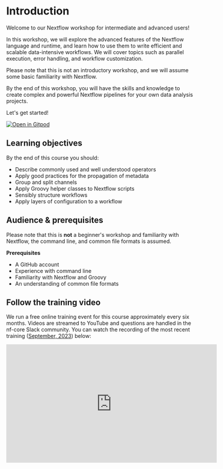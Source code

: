 # Introduction

Welcome to our Nextflow workshop for intermediate and advanced users!

In this workshop, we will explore the advanced features of the Nextflow language and runtime, and learn how to use them to write efficient and scalable data-intensive workflows. We will cover topics such as parallel execution, error handling, and workflow customization.

Please note that this is not an introductory workshop, and we will assume some basic familiarity with Nextflow.

By the end of this workshop, you will have the skills and knowledge to create complex and powerful Nextflow pipelines for your own data analysis projects.

Let's get started!

[![Open in Gitpod](https://img.shields.io/badge/Gitpod-%20Open%20in%20Gitpod-908a85?logo=gitpod)](https://gitpod.io/#https://github.com/nextflow-io/training)

## Learning objectives

By the end of this course you should:

-   Describe commonly used and well understood operators
-   Apply good practices for the propagation of metadata
-   Group and split channels
-   Apply Groovy helper classes to Nextflow scripts
-   Sensibly structure workflows
-   Apply layers of configuration to a workflow

## Audience & prerequisites

Please note that this is **not** a beginner's workshop and familiarity with Nextflow, the command line, and common file formats is assumed.

**Prerequisites**

-   A GitHub account
-   Experience with command line
-   Familiarity with Nextflow and Groovy
-   An understanding of common file formats

## Follow the training video

We run a free online training event for this course approximately every six months. Videos are streamed to YouTube and questions are handled in the nf-core Slack community. You can watch the recording of the most recent training ([September, 2023](https://nf-co.re/events/2023/training-sept-2023/)) below:

<div style="text-align: center;">
    <iframe width="560" height="315" src="https://www.youtube.com/embed/nPAH9owvKvI?si=Kt3WmxF7rGhRp2L1" title="YouTube video player" frameborder="0" allow="accelerometer; autoplay; clipboard-write; encrypted-media; gyroscope; picture-in-picture; web-share" allowfullscreen="" data-ruffle-polyfilled=""></iframe>
</div>
